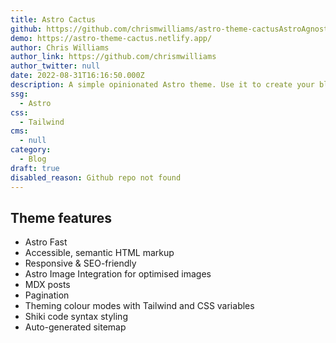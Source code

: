 ```yaml
---
title: Astro Cactus
github: https://github.com/chrismwilliams/astro-theme-cactusAstroAgnosticUIStarter
demo: https://astro-theme-cactus.netlify.app/
author: Chris Williams
author_link: https://github.com/chrismwilliams
author_twitter: null
date: 2022-08-31T16:16:50.000Z
description: A simple opinionated Astro theme. Use it to create your blog or website.
ssg:
  - Astro
css:
  - Tailwind
cms:
  - null
category:
  - Blog
draft: true
disabled_reason: Github repo not found
---
```


## Theme features

- Astro Fast 
- Accessible, semantic HTML markup
- Responsive & SEO-friendly
- Astro Image Integration for optimised images
- MDX posts
- Pagination
- Theming colour modes with Tailwind and CSS variables
- Shiki code syntax styling
- Auto-generated sitemap
